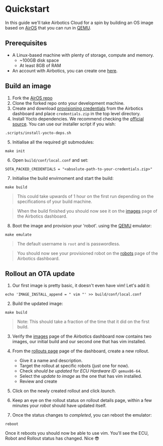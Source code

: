 # Quickstart
In this guide we'll take Airbotics Cloud for a spin by building an OS image based on [AirOS](../airos/overview.md) that you can run in [QEMU](https://www.qemu.org/).

## Prerequisites
- A Linux-based machine with plenty of storage, compute and memory.
    - ~100GB disk space
    - At least 8GB of RAM
- An account with Airbotics, you can create one [here](https://dashboard.airbotics.io/register).


## Build an image
1. Fork the [AirOS repo](https://github.com/Airbotics/AirOS) 
2. Clone the forked repo onto your development machine.
3. Create and download [provisioning credentials](https://dashboard.airbotics.io/team/provisioning-credentials) from the Airbotics dashboard and place `credentials.zip` in the top level directory.
4. Install Yocto dependencies. We recommend checking the [official source](https://docs.yoctoproject.org/3.2.3/ref-manual/ref-system-requirements.html). You can use our installer script if you wish:
```
.scripts/install-yocto-deps.sh
```
5. Initialise all the required git submodules:

```
make init
```

6. Open `build/conf/local.conf` and set: 
```
SOTA_PACKED_CREDENTIALS = "<absolute-path-to-your-credentials.zip>"
```

7. Initialise the build envirnoment and start the build:

```
make build
```

> This could take upwards of 1 hour on the first run depending on the specifications of your build machine. 

> When the build finished you should now see it on the [images](https://dashboard.airbotics.io/images) page of the Airbotics dashboard.

8. Boot the image and provision your 'robot'. using the [QEMU](https://www.qemu.org/) emulator:

```
make emulate
```

> The default username is `root` and is passwordless.

> You should now see your provisioned robot on the [robots](https://dashboard.airbotics.io/robots) page of the Airbotics dashboard.


## Rollout an OTA update

1. Our first image is pretty basic, it doesn't even have vim! Let's add it:

```
echo 'IMAGE_INSTALL_append = " vim "' >> build/conf/local.conf
```

2. Build the updated image:

```
make build
```

> Note: This should take a fraction of the time that it did on the first build.

3. Verify the [images](https://dashboard.airbotics.io/images) page of the Airbotics dashboard now contains two images, our initial build and our second one that has vim installed.

4. From the [rollouts page](https://dashboard.airbotics.io/rollouts) page of the dashboard, create a new rollout.
    - Give it a name and description.
    - Target the rollout at specific robots (just one for now).
    - Check *should be updated* for *ECU Hardware ID:* `qemux86-64`.
    - Select the *update to image* as the one that has vim installed.
    - Review and create

5. Click on the newly created rollout and click *launch*.

6. Keep an eye on the rollout status on rollout details page, within a few minutes your *robot* should have updated itself.

7. Once the status changes to *completed*, you can reboot the emulator:

```
reboot
```

Once it reboots you should now be able to use vim. You'll see the ECU, Robot and Rollout status has changed. Nice 😎